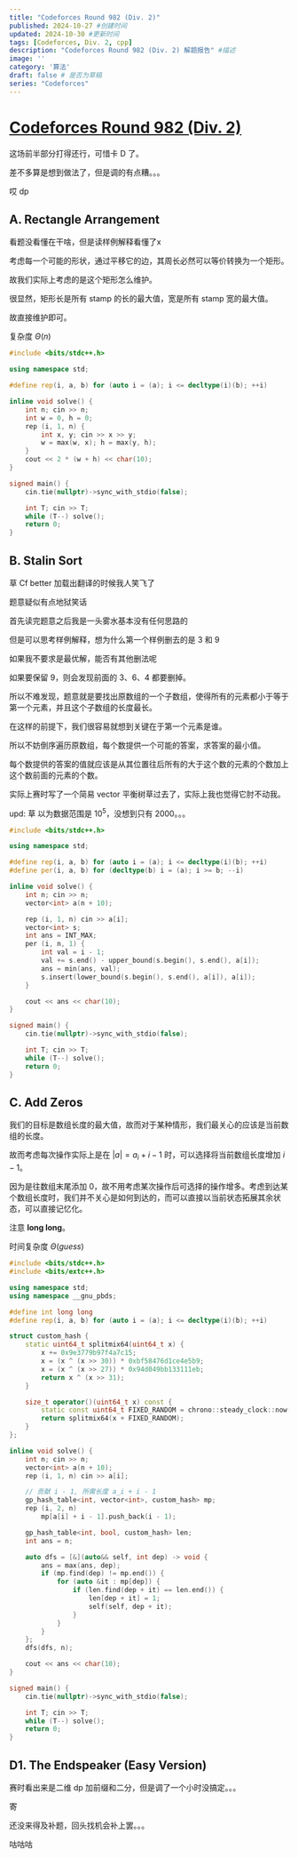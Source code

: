 ```yaml
---
title: "Codeforces Round 982 (Div. 2)"
published: 2024-10-27 #创建时间
updated: 2024-10-30 #更新时间
tags: [Codeforces, Div. 2, cpp]
description: "Codeforces Round 982 (Div. 2) 解题报告" #描述
image: ''
category: '算法'
draft: false # 是否为草稿
series: "Codeforces"
---
```


# [Codeforces Round 982 (Div. 2)](https://codeforces.com/contest/2027)

这场前半部分打得还行，可惜卡 D 了。

差不多算是想到做法了，但是调的有点糟。。。

哎 dp

## A. Rectangle Arrangement

看题没看懂在干啥，但是读样例解释看懂了x

考虑每一个可能的形状，通过平移它的边，其周长必然可以等价转换为一个矩形。

故我们实际上考虑的是这个矩形怎么维护。

很显然，矩形长是所有 stamp 的长的最大值，宽是所有 stamp 宽的最大值。

故直接维护即可。

复杂度 $\Theta(n)$

```cpp
#include <bits/stdc++.h>

using namespace std;

#define rep(i, a, b) for (auto i = (a); i <= decltype(i)(b); ++i)

inline void solve() {
	int n; cin >> n;
	int w = 0, h = 0;
	rep (i, 1, n) {
		int x, y; cin >> x >> y;
		w = max(w, x); h = max(y, h);
	}
	cout << 2 * (w + h) << char(10);
}

signed main() {
	cin.tie(nullptr)->sync_with_stdio(false);

	int T; cin >> T;
	while (T--) solve();
	return 0;
}
```

## B. Stalin Sort

草 Cf better 加载出翻译的时候我人笑飞了

题意疑似有点地狱笑话

首先读完题意之后我是一头雾水基本没有任何思路的

但是可以思考样例解释，想为什么第一个样例删去的是 $3$ 和 $9$

如果我不要求是最优解，能否有其他删法呢

如果要保留 $9$，则会发现前面的 $3$、$6$、$4$ 都要删掉。

所以不难发现，题意就是要找出原数组的一个子数组，使得所有的元素都小于等于第一个元素，并且这个子数组的长度最长。

在这样的前提下，我们很容易就想到关键在于第一个元素是谁。

所以不妨倒序遍历原数组，每个数提供一个可能的答案，求答案的最小值。

每个数提供的答案的值就应该是从其位置往后所有的大于这个数的元素的个数加上这个数前面的元素的个数。

实际上赛时写了一个简易 vector 平衡树草过去了，实际上我也觉得它肘不动我。

upd: 草 以为数据范围是 $10^5$，没想到只有 $2000$。。。

```cpp
#include <bits/stdc++.h>

using namespace std;

#define rep(i, a, b) for (auto i = (a); i <= decltype(i)(b); ++i)
#define per(i, a, b) for (decltype(b) i = (a); i >= b; --i)

inline void solve() {
	int n; cin >> n;
	vector<int> a(n + 10);

	rep (i, 1, n) cin >> a[i];
	vector<int> s;
	int ans = INT_MAX;
	per (i, n, 1) {
		int val = i - 1;
		val += s.end() - upper_bound(s.begin(), s.end(), a[i]);
		ans = min(ans, val);
		s.insert(lower_bound(s.begin(), s.end(), a[i]), a[i]);
	}

	cout << ans << char(10);
}

signed main() {
	cin.tie(nullptr)->sync_with_stdio(false);

	int T; cin >> T;
	while (T--) solve();
	return 0;
}
```

## C. Add Zeros

我们的目标是数组长度的最大值，故而对于某种情形，我们最关心的应该是当前数组的长度。

故而考虑每次操作实际上是在 $\lvert a \rvert = a_i + i - 1$ 时，可以选择将当前数组长度增加 $i - 1$。

因为是往数组末尾添加 $0$，故不用考虑某次操作后可选择的操作增多。考虑到达某个数组长度时，我们并不关心是如何到达的，而可以直接以当前状态拓展其余状态，可以直接记忆化。

注意 **long long**。

时间复杂度 $\Theta(guess)$

```cpp
#include <bits/stdc++.h>
#include <bits/extc++.h>

using namespace std;
using namespace __gnu_pbds;

#define int long long
#define rep(i, a, b) for (auto i = (a); i <= decltype(i)(b); ++i)

struct custom_hash {
    static uint64_t splitmix64(uint64_t x) {
        x += 0x9e3779b97f4a7c15;
        x = (x ^ (x >> 30)) * 0xbf58476d1ce4e5b9;
        x = (x ^ (x >> 27)) * 0x94d049bb133111eb;
        return x ^ (x >> 31);
    }

    size_t operator()(uint64_t x) const {
        static const uint64_t FIXED_RANDOM = chrono::steady_clock::now().time_since_epoch().count();
        return splitmix64(x + FIXED_RANDOM);
    }
};

inline void solve() {
	int n; cin >> n;
	vector<int> a(n + 10);
	rep (i, 1, n) cin >> a[i];

	// 贡献 i - 1, 所需长度 a_i + i - 1
	gp_hash_table<int, vector<int>, custom_hash> mp;
	rep (i, 2, n)
		mp[a[i] + i - 1].push_back(i - 1);

	gp_hash_table<int, bool, custom_hash> len;
	int ans = n;

	auto dfs = [&](auto&& self, int dep) -> void {
		ans = max(ans, dep);
		if (mp.find(dep) != mp.end()) {
			for (auto &it : mp[dep]) {
				if (len.find(dep + it) == len.end()) {
					len[dep + it] = 1;
					self(self, dep + it);
				}
			}
		}
	};
	dfs(dfs, n);

	cout << ans << char(10);
}

signed main() {
	cin.tie(nullptr)->sync_with_stdio(false);

	int T; cin >> T;
	while (T--) solve();
	return 0;
}
```

## D1. The Endspeaker (Easy Version)

赛时看出来是二维 dp 加前缀和二分，但是调了一个小时没搞定。。。

寄

还没来得及补题，回头找机会补上罢。。。

咕咕咕